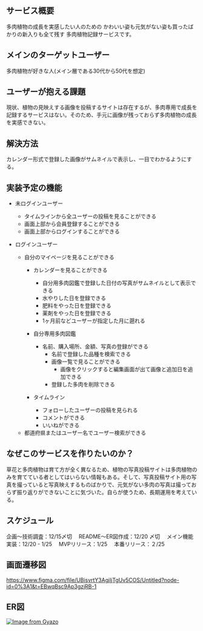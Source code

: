 ## サービス概要
多肉植物の成長を実感したい人のための
かわいい姿も元気がない姿も買ったばかりの新入りも全て残す
多肉植物記録サービスです。

## メインのターゲットユーザー
多肉植物が好きな人(メイン層である30代から50代を想定)
## ユーザーが抱える課題
現状、植物の見映えする画像を投稿するサイトは存在するが、多肉専用で成長を記録するサービスはない。そのため、手元に画像が残っておらず多肉植物の成長を実感できない。
## 解決方法
カレンダー形式で登録した画像がサムネイルで表示し、一目でわかるようにする。
## 実装予定の機能
- 未ログインユーザー
  - タイムラインから全ユーザーの投稿を見ることができる
  - 画面上部から会員登録することができる
  - 画面上部からログインすることができる

- ログインユーザー
  - 自分のマイページを見ることができる
    - カレンダーを見ることができる
      - 自分用多肉図鑑で登録した日付の写真がサムネイルとして表示できる
      - 水やりした日を登録できる
      - 肥料をやった日を登録できる
      - 薬剤をやった日を登録できる
      - 1ヶ月前などユーザーが指定した月に遡れる

    - 自分専用多肉図鑑
      - 名前、購入場所、金額、写真の登録ができる
        - 名前で登録した品種を検索できる
        - 画像一覧で見ることができる
          - 画像をクリックすると編集画面が出て画像と追加日を追加できる
        - 登録した多肉を削除できる

    - タイムライン
      - フォローしたユーザーの投稿を見られる
      - コメントができる
      - いいねができる
  - 都道府県またはユーザー名でユーザー検索ができる



## なぜこのサービスを作りたいのか？
草花と多肉植物は育て方が全く異なるため、植物の写真投稿サイトは多肉植物のみを育てている者としてはいらない情報もある。そして、写真投稿サイト用の写真を撮っていると写真映えするものばかりで、元気がない多肉の写真は撮っておらず振り返りができないことに気づいた。自らが使うため、長期運用を考えている。

## スケジュール
  企画〜技術調査：12/15〆切
　README〜ER図作成：12/20 〆切
　メイン機能実装：12/20 - 1/25
　MVPリリース：1/25
　本番リリース：２/25

## 画面遷移図
https://www.figma.com/file/UBisvrtY3AgjljTgUv5COS/Untitled?node-id=0%3A1&t=EBwqBsc9Ap3gzjRB-1

## ER図
[![Image from Gyazo](https://i.gyazo.com/3efe5064e5c4a3454a734f60d4e83ef7.jpg)](https://gyazo.com/3efe5064e5c4a3454a734f60d4e83ef7)